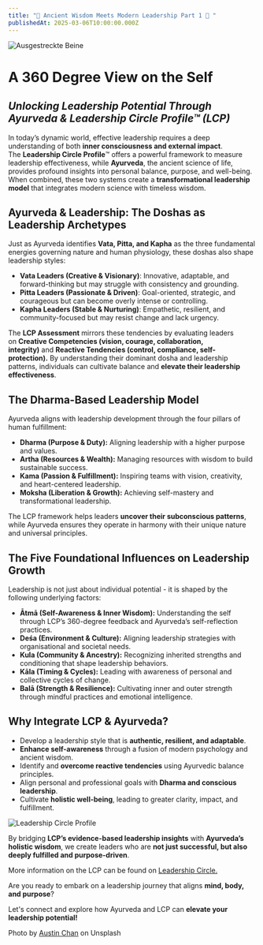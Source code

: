 ```yaml
---
title: "🚀 Ancient Wisdom Meets Modern Leadership Part 1 🚀 "
publishedAt: 2025-03-06T10:00:00.000Z
---
```

![Ausgestreckte Beine](/images/3_4_lcp.webp "Ausgestreckte Beine")

# A 360 Degree View on the Self

## *Unlocking Leadership Potential Through Ayurveda & **Leadership Circle Profile**™ (LCP)*

In today’s dynamic world, effective leadership requires a deep understanding of both **inner consciousness and external impact**. The **Leadership Circle Profile**™ offers a powerful framework to measure leadership effectiveness, while **Ayurveda**, the ancient science of life, provides profound insights into personal balance, purpose, and well-being. When combined, these two systems create a **transformational leadership model** that integrates modern science with timeless wisdom. 

## Ayurveda & Leadership: The Doshas as Leadership Archetypes

Just as Ayurveda identifies **Vata, Pitta, and Kapha** as the three fundamental energies governing nature and human physiology, these doshas also shape leadership styles:

* **Vata Leaders (Creative & Visionary)**: Innovative, adaptable, and forward-thinking but may struggle with consistency and grounding.
* **Pitta Leaders (Passionate & Driven)**: Goal-oriented, strategic, and courageous but can become overly intense or controlling.
* **Kapha Leaders (Stable & Nurturing)**: Empathetic, resilient, and community-focused but may resist change and lack urgency.

The **LCP Assessment** mirrors these tendencies by evaluating leaders on **Creative Competencies (vision, courage, collaboration, integrity)** and **Reactive Tendencies (control, compliance, self-protection).** By understanding their dominant dosha and leadership patterns, individuals can cultivate balance and **elevate their leadership effectiveness**.

## The Dharma-Based Leadership Model

Ayurveda aligns with leadership development through the four pillars of human fulfillment:

* **Dharma (Purpose & Duty):** Aligning leadership with a higher purpose and values.
* **Artha (Resources & Wealth):** Managing resources with wisdom to build sustainable success.
* **Kama (Passion & Fulfillment):** Inspiring teams with vision, creativity, and heart-centered leadership.
* **Moksha (Liberation & Growth):** Achieving self-mastery and transformational leadership.

The LCP framework helps leaders **uncover their subconscious patterns**, while Ayurveda ensures they operate in harmony with their unique nature and universal principles.

## The Five Foundational Influences on Leadership Growth

Leadership is not just about individual potential - it is shaped by the following underlying factors:

* **Ātmā (Self-Awareness & Inner Wisdom):** Understanding the self through LCP’s 360-degree feedback and Ayurveda’s self-reflection practices.
* **Deśa (Environment & Culture):** Aligning leadership strategies with organisational and societal needs.
* **Kula (Community & Ancestry):** Recognizing inherited strengths and conditioning that shape leadership behaviors.
* **Kāla (Timing & Cycles):** Leading with awareness of personal and collective cycles of change.
* **Balā (Strength & Resilience):** Cultivating inner and outer strength through mindful practices and emotional intelligence.

## Why Integrate LCP & Ayurveda?

* Develop a leadership style that is **authentic, resilient, and adaptable**.
* **Enhance self-awareness** through a fusion of modern psychology and ancient wisdom.
* Identify and **overcome reactive tendencies** using Ayurvedic balance principles.
* Align personal and professional goals with **Dharma and conscious leadership**.
* Cultivate **holistic well-being**, leading to greater clarity, impact, and fulfillment.

![Leadership Circle Profile](/images/lcp-example.png "Leadership Circle Profile")

By bridging **LCP’s evidence-based leadership insights** with **Ayurveda’s holistic wisdom**, we create leaders who are **not just successful, but also deeply fulfilled and purpose-driven**.

More information on the LCP can be found on [Leadership Circle.](https://leadershipcircle.com/en-au/leadership-assessment-tools/leadership-circle-profile/)

Are you ready to embark on a leadership journey that aligns **mind, body, and purpose**?

Let's connect and explore how Ayurveda and LCP can **elevate your leadership potential!**[](https://www.ayni.ch/images/2_portrait_gewuerze-und-kraeuter_suppe.pdf)

Photo by [Austin Chan](https://unsplash.com/photos/this-is-the-sign-youve-been-looking-for-neon-signage-ukzHlkoz1IE) on Unsplash
